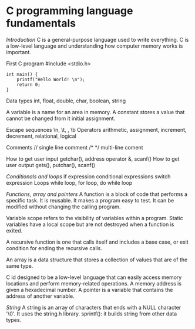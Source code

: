 # C programming language fundamentals

*Introduction*
C is a general-purpose language used to write everything.
C is a low-level language and understanding how computer memory works is important.

First C program
    #include <stdio.h>

    int main() {
        printf("Hello World! \n");
        return 0;
    }

Data types
    int, float, double, char, boolean, string

A variable is a name for an area in memory.
A constant stores a value that cannot be changed from it initial assignment.

Escape sequences
    \n, \t, \, \b
Operators
    arithmetic, assignment, increment, decrement, relational, logical

Comments
    // single line comment
    /* */ multi-line coment

How to get user input
    getchar(), address operator &, scanf()
How to get user output
    gets(), putchar(), scanf()

*Conditionals and loops*
if expression
conditional expressions
switch expression
Loops
    while loop, for loop, do while loop

*Functions, array and pointers*
A function is a block of code that performs a specific task.
It is reusable.
It makes a program easy to test.
It can be modified without changing the calling program.

Variable scope refers to the visibility of variables within a program.
Static variables have a local scope but are not destroyed when a function is exited.

A recursive function is one that calls itself and includes a base case, or exit condition for ending the recursive calls.

An array is a data structure that stores a collection of values that are of the same type.

C id designed to be a low-level language that can easily access memory locations and perform memory-related operations.
A memory address is given a hexadecimal number.
A pointer is a variable that contains the address of another variable.

*String*
A string is an array of characters that ends with a NULL character '\0'.
It uses the string.h library.
sprintf(): it builds string from other data types.